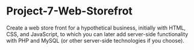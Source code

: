 # Project-7-Web-Storefrot
Create a web store front for a hypothetical business, initially with HTML, CSS, and JavaScript, to which you can later add  server-side functionality with PHP and MySQL (or other server-side technologies if you choose).
